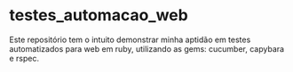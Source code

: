# testes_automacao_web
Este repositório tem o intuito demonstrar minha aptidão em testes automatizados para web em ruby, utilizando as gems: cucumber, capybara e rspec.
